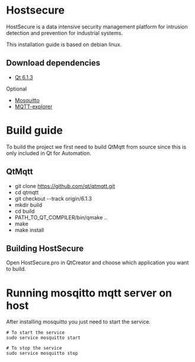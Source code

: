 # Hostsecure
HostSecure is a data intensive security management platform for intrusion 
detection and prevention for industrial systems.

This installation guide is based on debian linux.

## Download dependencies
- [Qt 6.1.3](https://www.qt.io/download)

Optional
- [Mosquitto](https://mosquitto.org/download/)
- [MQTT-explorer](http://mqtt-explorer.com/)


# Build guide
To build the project we first need to build QtMqtt from source since this is only included in Qt for Automation.

## QtMqtt
- git clone https://github.com/qt/qtmqtt.git
- cd qtmqtt
- git checkout --track origin/6.1.3
- mkdir build
- cd build
- PATH_TO_QT_COMPILER/bin/qmake .. 
- make 
- make install

## Building HostSecure
Open HostSecure.pro in QtCreator and choose which application you want to build. 

# Running mosqitto mqtt server on host
After installing mosquitto you just need to start the service.
```
# To start the service
sudo service mosquitto start

# To stop the service
sudo service mosquitto stop
```